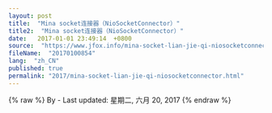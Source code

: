 ```yaml
---
layout: post
title:  "Mina socket连接器（NioSocketConnector）"
title2:  "Mina socket连接器（NioSocketConnector）"
date:   2017-01-01 23:49:14  +0800
source:  "https://www.jfox.info/mina-socket-lian-jie-qi-niosocketconnector.html"
fileName:  "20170100854"
lang:  "zh_CN"
published: true
permalink: "2017/mina-socket-lian-jie-qi-niosocketconnector.html"
---
```

{% raw %}
By  - Last updated: 星期二, 六月 20, 2017
{% endraw %}